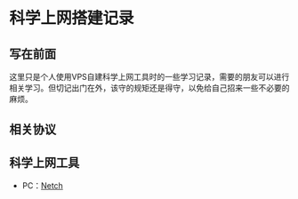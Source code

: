 # 科学上网搭建记录
## 写在前面
这里只是个人使用VPS自建科学上网工具时的一些学习记录，需要的朋友可以进行相关学习。但切记出门在外，该守的规矩还是得守，以免给自己招来一些不必要的麻烦。
## 相关协议
## 科学上网工具
- PC：[Netch](https://github.com/netchx/netch)
